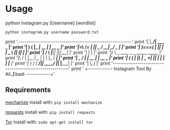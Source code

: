 # Usage
python instagram.py  [Username]  [wordlist]

`python instagram.py username password.txt`

  print '.-------------------------------------------------------.'
  print '| |\___/|       ___           _                         |'
  print '| )     (      |_ _|_ __  ___| |_ __ _                  |'
  print '|=\     /=      | ||  _ \/ __| __/ _  |                 |'
  print '|  )===(        | || | | \__ \ || (_| |                 |'
  print '| /     \      |___|_| |_|___/\__\__,_|                 |'
  print '| |     |                                               |'
  print '|/       \           _     ____  _   _ _____ _____      |'
  print '|\       /          | |__ |  _ \| | | |_   _| ____|     |'
  print '| \__  _/           |_ _|_ __  ___| |_ __ _             |'
  print '|   ( (             | |_) |  _ <| |_| | | | | |___      |'
  print '|    ) )            |_.__/|_| \_\_____/ |_| |_____|     |'
  print '|   (_(                                                 |'
  print '--------------------------------------------------------' 
  print '  +------------ Instagram Tool By Ali_Ebadi ------------+'

## Requirements
[mechanize](https://pypi.python.org/pypi/mechanize/) install with: `pip install mechanize`

[requests](https://pypi.python.org/pypi/requests/2.18.4) install with: `pip install requests`

[Tor](https://www.torproject.org/docs/debian) install with: `sudo apt-get install tor`
